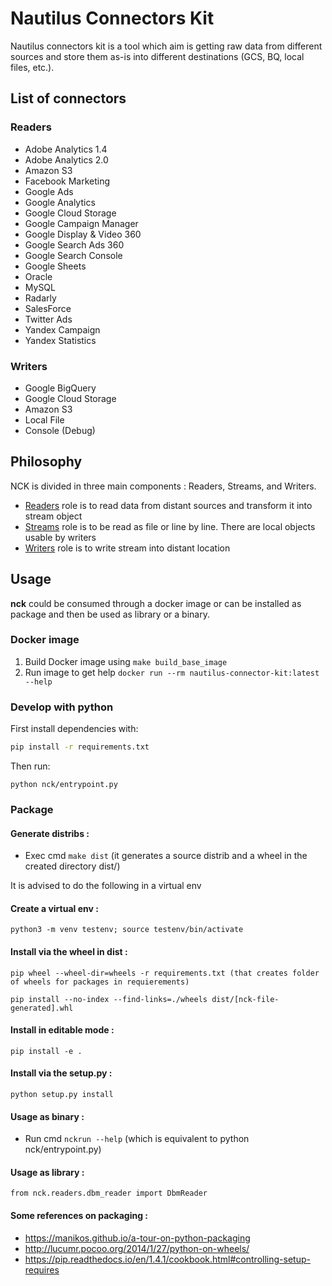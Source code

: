 # Nautilus Connectors Kit

Nautilus connectors kit is a tool which aim is getting raw data from different sources and store them as-is into different destinations (GCS, BQ, local files, etc.).

## List of connectors

### Readers

- Adobe Analytics 1.4
- Adobe Analytics 2.0
- Amazon S3
- Facebook Marketing
- Google Ads
- Google Analytics
- Google Cloud Storage
- Google Campaign Manager
- Google Display & Video 360
- Google Search Ads 360
- Google Search Console
- Google Sheets
- Oracle
- MySQL
- Radarly
- SalesForce
- Twitter Ads
- Yandex Campaign
- Yandex Statistics

### Writers

- Google BigQuery
- Google Cloud Storage
- Amazon S3
- Local File
- Console (Debug)

## Philosophy

NCK is divided in three main components : Readers, Streams, and Writers.

- [Readers](./nck/readers/README.md) role is to read data from distant sources and transform it into stream object
- [Streams](./nck/streams/README.md) role is to be read as file or line by line. There are local objects usable by writers
- [Writers](./nck/writers/README.md) role is to write stream into distant location

## Usage
**nck** could be consumed through a docker image or can be installed as package and then be used as library or a binary.

### Docker image

1. Build Docker image using `make build_base_image`
2. Run image to get help `docker run --rm nautilus-connector-kit:latest --help`

### Develop with python

First install dependencies with:

```bash
pip install -r requirements.txt
```
Then run:
 
```
python nck/entrypoint.py
```

### Package 

#### Generate distribs :

* Exec cmd `make dist` (it generates a source distrib and a wheel in the created directory dist/)

It is advised to do the following in a virtual env

#### Create a virtual env :

`python3 -m venv testenv; source testenv/bin/activate`

#### Install via the wheel in dist :
`pip wheel --wheel-dir=wheels -r requirements.txt (that creates folder of wheels for packages in requierements)`

`pip install --no-index --find-links=./wheels dist/[nck-file-generated].whl`

#### Install in editable mode :
`pip install -e .`
#### Install via the setup.py :

`python setup.py install`

#### Usage as binary :

* Run cmd `nckrun --help` (which is equivalent to python nck/entrypoint.py)

#### Usage as library : 

`from nck.readers.dbm_reader import DbmReader`

#### Some references on packaging : 


* https://manikos.github.io/a-tour-on-python-packaging
* http://lucumr.pocoo.org/2014/1/27/python-on-wheels/
* https://pip.readthedocs.io/en/1.4.1/cookbook.html#controlling-setup-requires
